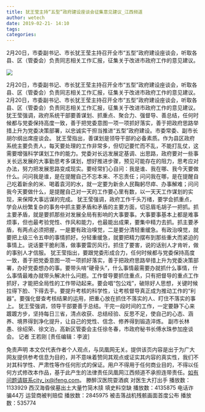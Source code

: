 ```yaml
---
title: 犹王莹主持“五型”政府建设座谈会征集意见建议_江西频道
author: wetech
date: 2019-02-21- 14:10
tags: 
categories: 
---
```

2月20日，市委副书记、市长犹王莹主持召开全市“五型”政府建设座谈会，听取各县、区（管委会）负责同志相关工作汇报，征集关于改进市政府工作的意见建议。
<!-- more -->
                
<img align="center" border="0" src="http://p2.ifengimg.com/a/2016/0810/204c433878d5cf9size1_w16_h16.png" />
                
                
            
2月20日，市委副书记、市长犹王莹主持召开全市“五型”政府建设座谈会，听取各县、区（管委会）负责同志相关工作汇报，征集关于改进市政府工作的意见建议。
2月20日，市委副书记、市长犹王莹主持召开全市“五型”政府建设座谈会，听取各县、区（管委会）负责同志相关工作汇报，征集关于改进市政府工作的意见建议。犹王莹强调，政府系统干部要善谋划、抓重点、聚合力、强督导、善总结，任何时候都与党委保持高度一致，善于把党委意图一项一项抓好落实，善于把政府思路举措上升为党委决策部署，以忠诚实干担当推进“五型”政府建设。市委常委、副市长胡尔纲出席座谈会。
犹王莹指出，善谋划是领导干部的必备素质。作为县区政府系统主要负责人，每天要处理的工作非常多，但切记要忙而不乱，不能打乱仗，这需要增强科学谋划工作的能力。党委对长远发展定基调、出思路，政府要对一些事关长远发展的大事勤思考多谋划，想好推进步骤，预见可能存在的阻力，思考应对办法，努力把发展思路变成现实。要经常扪心自问：我是谁、我在哪、我今天要做什么。问问我是谁，是在提醒自己不忘本来、不忘责任；问问我在哪，是在提醒自己吃着新余的米、喝着袁河的水，就一定要为新余人民鞠躬尽瘁、办事解难；问问我今天要做什么，是提醒自己对一天的工作要心里有数，以一天天工作谋划的实现，来保障大事远谋的完成。
犹王莹强调，政府工作千头万绪，要学会抓重点，学会从纷繁复杂的事务中抓主要矛盾和矛盾的主要方面，切忌眉毛胡子一把抓。抓主要矛盾，就是要抓那些对发展全局有影响的大事要事。大事要事基本上都是难事烦事，但也最考验党性、作风和能力，也最能出成果，要集中精力去抓。抓主要矛盾，有两点必须把握，一是要有政治嗅觉，二是要分清轻重缓急。有政治嗅觉，就要把上级三令五申的事情抓好。分轻重缓急，就要把精力摆布到那些重大而紧迫的事情上。说话要干脆利落，做事要雷厉风行。抓住了要害，说的话别人才肯听，做的事别人才信服。
犹王莹指出，要跟党委形成合力，任何时候都与党委保持高度一致，善于把党委意图一项一项抓好落实，善于把政府思路举措上升为党委决策部署，办好党委想办的事。要带头啃“硬骨头”，什么事情最需要办就抓什么事情，什么事情最难办就带头解决什么问题。工作督导要抓住重点，只有把督导的重点工作抓好，才能把全局性的工作带动起来。要会唱“包公戏”，破除好人思想，关键时候拉得下脸、下得去手。要提升考核的科学性，让考核督导真正成为推动工作的“利器”。要强化督查考核结果的运用，把重心放在抓住不落实的人、盯住不落实的事上。
犹王莹强调，领导干部要善于总结。干完一段时间的工作，一定要静下心来踱踱方步，坚持每日三省，清点收获、总结经验、反思不足，使自己的心态、涵养、境界得到净化提升，让自己的党性、信念、修养得到锻造淬炼。
副市长林愚、徐绍荣、徐文泊，高新区管委会主任徐冬春，市政府秘书长傅水珠参加座谈会。
记者 王若刚
[责任编辑：李波]
            
免责声明
本文仅代表作者个人观点，与凤凰网无关。提供该页内容是出于为广大网友提供参考信息为目的，并不意味着赞同其观点或证实其内容的真实性，我们不对其科学性、严肃性等作任何形式的保证。用户不得用于任何商业目的，不得以任何方式修改本作品，基于此产生的法律责任凤凰网江西频道不承担连带责任。如有问题请联系city_jx@ifeng.com。
滕醉汉医院耍酒疯 对医生大打出手
播放数：1133929
西汉海昏侯墓出土大量竹简木牍 填史料空缺
播放数：4135875
电话诈骗44万 运营商被判赔偿
播放数：2845975
被击落战机残骸画面首度公布
播放数：535774
